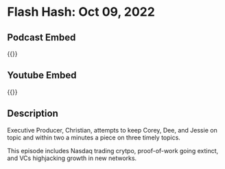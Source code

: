 # Flash Hash: Oct 09, 2022



## Podcast Embed
{{<podcast-embed url="https://embed.sounder.fm/play/482132">}}

## Youtube Embed
{{<youtube url="https://www.youtube.com/embed/GX27Tq8e3lE">}}

## Description
Executive Producer, Christian, attempts to keep Corey, Dee, and Jessie on topic and within two a minutes a piece on three timely topics.

This episode includes Nasdaq trading crytpo, proof-of-work going extinct, and VCs highjacking growth in new networks.
